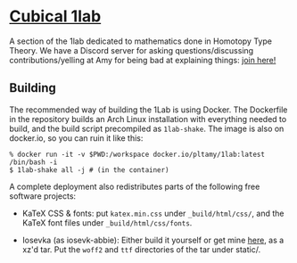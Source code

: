 # [Cubical 1lab](https://cubical.1lab.dev)

A section of the 1lab dedicated to mathematics done in Homotopy Type
Theory. We have a Discord server for asking questions/discussing
contributions/yelling at Amy for being bad at explaining things: [join
here!](https://discord.gg/NvXkUVYcxV)

## Building

The recommended way of building the 1Lab is using Docker. The Dockerfile
in the repository builds an Arch Linux installation with everything
needed to build, and the build script precompiled as `1lab-shake`. The
image is also on docker.io, so you can ruin it like this:

```
% docker run -it -v $PWD:/workspace docker.io/pltamy/1lab:latest /bin/bash -i
$ 1lab-shake all -j # (in the container)
```

A complete deployment also redistributes parts of the following free
software projects:

* KaTeX CSS & fonts: put `katex.min.css` under `_build/html/css/`, and
the KaTeX font files under `_build/html/css/fonts`.

* Iosevka (as iosevk-abbie): Either build it yourself or get mine
[here](https://files.amelia.how/3OYp.xz), as a xz'd tar. Put the `woff2`
and `ttf` directories of the tar under static/.
